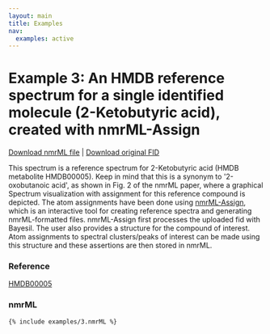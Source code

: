 ```yaml
---
layout: main
title: Examples
nav:
  examples: active
---
```


# Example 3: An HMDB reference spectrum for a single identified molecule (2-Ketobutyric acid), created with nmrML-Assign

<a href="/examples/3/HMDB00005.nmrML">Download nmrML file</a> | <a href="/examples/3/HMDB00005.fid.zip">Download original FID</a>

This spectrum is a reference spectrum for 2-Ketobutyric acid (HMDB metabolite HMDB00005). Keep in mind that this is a synonym to '2-oxobutanoic acid', as shown in Fig. 2 of the nmrML paper, where a graphical Spectrum visualization with assignment for this reference compound is depicted. The atom assignments have been done using  <a href="http://nmrml.bayesil.ca" >nmrML-Assign</a>, which is an interactive tool for creating reference spectra and generating nmrML-formatted files. nmrML-Assign first processes the uploaded fid with Bayesil. The user also provides a structure for the compound of interest. Atom assignments to spectral clusters/peaks of interest can be made using this structure and these assertions are then stored in nmrML.

### Reference
<a href="http://www.hmdb.ca/spectra/nmr_one_d/1024">HMDB00005</a>

### nmrML
```xml
{% include examples/3.nmrML %}
```
